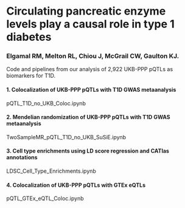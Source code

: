 # Circulating pancreatic enzyme levels play a causal role in type 1 diabetes
### Elgamal RM, Melton RL, Chiou J, McGrail CW, Gaulton KJ.

Code and pipelines from our analysis of 2,922 UKB-PPP pQTLs as biomarkers for T1D.





#### 1. Colocalization of UKB-PPP pQTLs with T1D GWAS metaanalysis
pQTL_T1D_no_UKB_Coloc.ipynb

#### 2. Mendelian randomization of UKB-PPP pQTLs with T1D GWAS metaanalysis
TwoSampleMR_pQTL_T1D_no_UKB_SuSiE.ipynb

#### 3. Cell type enrichments using LD score regression and CATlas annotations
LDSC_Cell_Type_Enrichments.ipynb

#### 4. Colocalization of UKB-PPP pQTLs with GTEx eQTLs
pQTL_GTEx_eQTL_Coloc.ipynb

